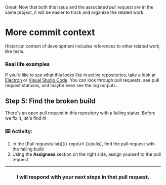 Great! Now that both this issue and the associated pull request are in the same project, it will be easier to track and organize the related work. 

# More commit context

Historical context of development includes references to other related work, like tests.

### Real life examples

If you'd like to see what this looks like in active repositories, take a look at [Electron](https://github.com/electron/electron/pulls) or [Visual Studio Code](https://github.com/microsoft/vscode/pulls). You can look through pull requests, see pull request statuses, and maybe even see the log outputs.

## Step 5: Find the broken build

There's an open pull request in this repository with a failing status. Before we fix it, let's find it!

### :keyboard: Activity:

1. In the [Pull requests tab]({{ repoUrl }}/pulls), find the pull request with the failing build
2. Using the **Assignees** section on the right side, assign yourself to the pull request

<hr>
<h3 align="center">I will respond with your next steps in that pull request.</h3>